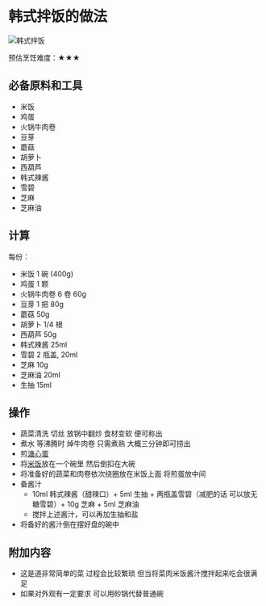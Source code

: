 # 韩式拌饭的做法

![韩式拌饭](./韩式拌饭.png)

预估烹饪难度：★★★

## 必备原料和工具

- 米饭
- 鸡蛋
- 火锅牛肉卷
- 豆芽
- 蘑菇
- 胡萝卜
- 西葫芦
- 韩式辣酱
- 雪碧
- 芝麻
- 芝麻油

## 计算

每份：

- 米饭 1 碗 (400g)
- 鸡蛋 1 颗
- 火锅牛肉卷 6 卷 60g
- 豆芽 1 把 80g
- 蘑菇 50g
- 胡萝卜 1/4 根
- 西葫芦 50g
- 韩式辣酱 25ml
- 雪碧  2 瓶盖, 20ml
- 芝麻 10g
- 芝麻油 20ml
- 生抽 15ml

## 操作

- 蔬菜清洗 切丝 放锅中翻炒 食材变软 便可称出
- 煮水 等沸腾时 焯牛肉卷 只需煮熟 大概三分钟即可捞出
- 煎[溏心蛋](../../breakfast/溏心蛋.md)
- 将[米饭](../../staple/米饭/电饭煲蒸米饭.md)放在一个碗里 然后倒扣在大碗
- 将准备好的蔬菜和肉卷依次绕圈放在米饭上面 将煎蛋放中间
- 备酱汁
  - 10ml 韩式辣酱（甜辣口）+ 5ml 生抽 + 两瓶盖雪碧（减肥的话 可以放无糖雪碧）+ 10g 芝麻 + 5ml 芝麻油
  - 搅拌上述酱汁，可以再加生抽和盐
- 将备好的酱汁倒在摆好盘的碗中

## 附加内容

- 这是道非常简单的菜 过程会比较繁琐 但当将菜肉米饭酱汁搅拌起来吃会很满足
- 如果对外观有一定要求 可以用砂锅代替普通碗
